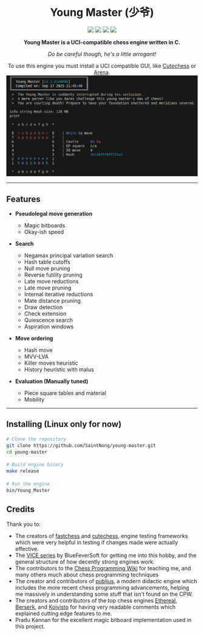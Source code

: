<h1 align="center">Young Master (少爷)</h1>

<p align="center">
  <img src="https://img.shields.io/badge/Language-C-blue?style=for-the-badge">
  <img src="https://img.shields.io/badge/License-MIT-green.svg?style=for-the-badge">
  <img src="https://img.shields.io/github/v/tag/SaintNong/young-master?style=for-the-badge&color=red&label=Version">
  <img src="https://img.shields.io/github/last-commit/SaintNong/young-master?style=for-the-badge&color=purple">
</p>

<p align="center">
  <strong>Young Master is a UCI-compatible chess engine written in C.</strong>
</p>
<p align="center">
  <em>Do be careful though, he's a little arrogant!</em>
</p>

<p align="center">
    To use this engine you must install a UCI compatible GUI, like <a href="https://github.com/cutechess/cutechess">Cutechess</a> or <a href="http://www.playwitharena.de/">Arena</a>.
    <img src="images/Preview.png">
</p>

---

## Features

- **Pseudolegal move generation**
  - Magic bitboards
  - Okay-ish speed

- **Search**
  - Negamax principal variation search
  - Hash table cutoffs
  - Null move pruning
  - Reverse futility pruning
  - Late move reductions
  - Late move pruning
  - Internal iterative reductions
  - Mate distance pruning
  - Draw detection
  - Check extension
  - Quiescence search
  - Aspiration windows

- **Move ordering**
  - Hash move
  - MVV-LVA
  - Killer moves heuristic
  - History heuristic with malus

- **Evaluation (Manually tuned)**
  - Piece square tables and material
  - Mobility

---

## Installing (Linux only for now)

```bash
# Clone the repository
git clone https://github.com/SaintNong/young-master.git
cd young-master

# Build engine binary
make release

# Run the engine
bin/Young_Master
```
## Credits
Thank you to:
- The creators of [fastchess](https://github.com/Disservin/fastchess) and [cutechess](https://github.com/cutechess/cutechess), engine testing frameworks which were very helpful in testing if changes made were actually effective.
- The [VICE series](https://github.com/bluefeversoft/vice) by BlueFeverSoft for getting me into this hobby, and the general structure of how decently strong engines work.
- The contributors to the [Chess Programming Wiki](https://www.chessprogramming.org/Main_Page) for teaching me, and many others much about chess programming techniques 
- The creator and contributors of [publius](https://github.com/nescitus/publius), a modern didactic engine which includes the more recent chess programming advancements, helping me massively in understanding some stuff that isn't found on the CPW.
- The creators and contributors of the top chess engines [Ethereal](https://github.com/AndyGrant/Ethereal/), [Berserk](https://github.com/jhonnold/berserk/), and [Koivisto](https://github.com/Luecx/Koivisto/) for having very readable comments which explained cutting edge features to me.
- Pradu Kannan for the excellent magic bitboard implementation used in this project.